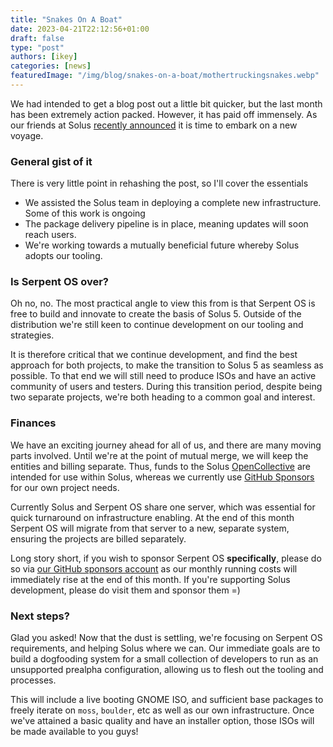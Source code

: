 ```yaml
---
title: "Snakes On A Boat"
date: 2023-04-21T22:12:56+01:00
draft: false
type: "post"
authors: [ikey]
categories: [news]
featuredImage: "/img/blog/snakes-on-a-boat/mothertruckingsnakes.webp"
---
```


We had intended to get a blog post out a little bit quicker, but the last month has been extremely
action packed. However, it has paid off immensely. As our friends at Solus [recently announced](https://getsol.us/2023/04/18/a-new-voyage/)
it is time to embark on a new voyage.

<!--more-->

### General gist of it

There is very little point in rehashing the post, so I'll cover the essentials

 - We assisted the Solus team in deploying a complete new infrastructure. Some of this work is ongoing
 - The package delivery pipeline is in place, meaning updates will soon reach users.
 - We're working towards a mutually beneficial future whereby Solus adopts our tooling.

### Is Serpent OS over?

Oh no, no. The most practical angle to view this from is that Serpent OS is free to build and innovate to create the
basis of Solus 5. Outside of the distribution we're still keen to continue development on our tooling
and strategies.

It is therefore critical that we continue development, and find the best approach for both projects, to make
the transition to Solus 5 as seamless as possible. To that end we will still need to produce ISOs and have an
active community of users and testers. During this transition period, despite being two separate projects, we're both
heading to a common goal and interest.

### Finances

We have an exciting journey ahead for all of us, and there are many moving parts involved. Until we're at the point
of mutual merge, we will keep the entities and billing separate. Thus, funds to the Solus [OpenCollective](https://opencollective.com/getsolus)
are intended for use within Solus, whereas we currently use [GitHub Sponsors](https://github.com/sponsors/ikeycode?o=sd&sc=t)
for our own project needs.

Currently Solus and Serpent OS share one server, which was essential for quick turnaround on infrastructure enabling.
At the end of this month Serpent OS will migrate from that server to a new, separate system, ensuring the projects
are billed separately.

Long story short, if you wish to sponsor Serpent OS **specifically**, please do so via [our GitHub sponsors account](https://github.com/sponsors/ikeycode?o=sd&sc=t) as our monthly running costs
will immediately rise at the end of this month. If you're supporting Solus development, please do visit them and sponsor them =)

### Next steps?

Glad you asked! Now that the dust is settling, we're focusing on Serpent OS requirements, and helping Solus where we can.
Our immediate goals are to build a dogfooding system for a small collection of developers to run as an unsupported prealpha
configuration, allowing us to flesh out the tooling and processes.

This will include a live booting GNOME ISO, and sufficient base packages to freely iterate on `moss`, `boulder`, etc as well
as our own infrastructure. Once we've attained a basic quality and have an installer option, those ISOs will be made available
to you guys!
